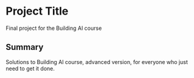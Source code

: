 # Project Title

Final project for the Building AI course

## Summary

Solutions to Building AI course, advanced version, for everyone who just need to get it done.
